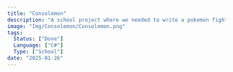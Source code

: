 ```yaml
---
title: "Consolemon"
description: "A school project where we needed to write a pokemon fighting game a in console"
image: "Img/Consolemon/Consolemon.png"
tags:
  Status: ["Done"]
  Language: ["C#"]
  Type: ["School"]
date: "2025-01-26"
---
```

